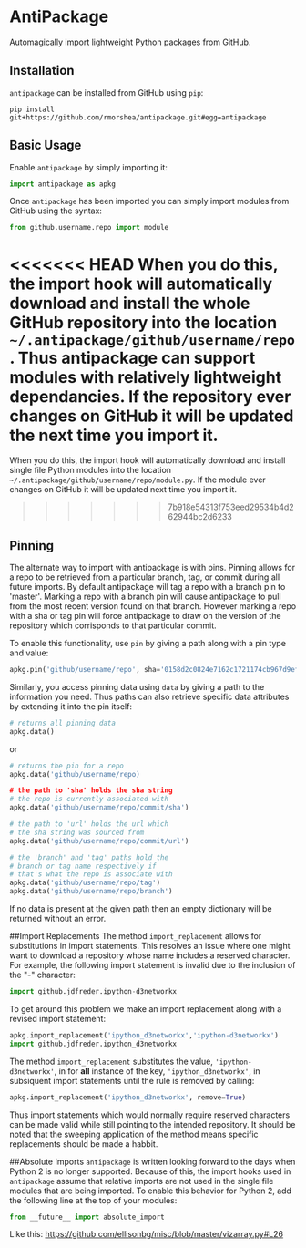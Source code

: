 AntiPackage
===========

Automagically import lightweight Python packages from GitHub.

## Installation

`antipackage` can be installed from GitHub using `pip`:

```
pip install git+https://github.com/rmorshea/antipackage.git#egg=antipackage
```

## Basic Usage

Enable `antipackage` by simply importing it:

```python
import antipackage as apkg
```

Once `antipackage` has been imported you can simply import modules from GitHub using the syntax:

```python
from github.username.repo import module
```

<<<<<<< HEAD
When you do this, the import hook will automatically download and install the whole GitHub repository
into the location `~/.antipackage/github/username/repo`. Thus antipackage can support modules with
relatively lightweight dependancies. If the repository ever changes on GitHub it will be updated the
next time you import it.
=======
When you do this, the import hook will automatically download and install single file
Python modules into the location `~/.antipackage/github/username/repo/module.py`. If the
module ever changes on GitHub it will be updated next time you import it.
>>>>>>> 7b918e54313f753eed29534b4d262944bc2d6233

## Pinning

The alternate way to import with antipackage is with pins. Pinning allows for a repo to be retrieved
from a particular branch, tag, or commit during all future imports. By default antipackage will tag a
repo with a branch pin to 'master'. Marking a repo with a branch pin will cause antipackage to pull
from the most recent version found on that branch. However marking a repo with a sha or tag pin will
force antipackage to draw on the version of the repository which corrisponds to that particular commit.

To enable this functionality, use `pin` by giving a path along with a pin type and value:

```python
apkg.pin('github/username/repo', sha='0158d2c0824e7162c1721174cb967d9efbfbbdb0')
```

Similarly, you access pinning data using `data` by giving a path to the information you need.
Thus paths can also retrieve specific data attributes by extending it into the pin itself:

```python
# returns all pinning data
apkg.data()
```

or 

```python
# returns the pin for a repo
apkg.data('github/username/repo)

# the path to 'sha' holds the sha string
# the repo is currently associated with
apkg.data('github/username/repo/commit/sha')

# the path to 'url' holds the url which
# the sha string was sourced from
apkg.data('github/username/repo/commit/url')

# the 'branch' and 'tag' paths hold the
# branch or tag name respectively if
# that's what the repo is associate with
apkg.data('github/username/repo/tag')
apkg.data('github/username/repo/branch')
```

If no data is present at the given path then an empty dictionary will be returned without an error.

##Import Replacements
The method `import_replacement` allows for substitutions in import statements. This resolves an issue
where one might want to download a repository whose name includes a reserved character. For example,
the following import statement is invalid due to the inclusion of the "-" character:

```python
import github.jdfreder.ipython-d3networkx
```

To get around this problem we make an import replacement along with a revised import statement:

```python
apkg.import_replacement('ipython_d3networkx','ipython-d3networkx')
import github.jdfreder.ipython_d3networkx
```

The method `import_replacement` substitutes the value, `'ipython-d3networkx'`, in for **all** instance
of the key, `'ipython_d3networkx'`, in subsiquent import statements until the rule is removed by calling:

```python
apkg.import_replacement('ipython_d3networkx', remove=True)
```

Thus import statements which would normally require reserved characters can be made valid while
still pointing to the intended repository. It should be noted that the sweeping application of the
method means specific replacements should be made a habbit.

##Absolute Imports
`antipackage` is written looking forward to the days when Python 2 is no longer
supported. Because of this, the import hooks used in `antipackage` assume that relative imports are not
used in the single file modules that are being imported. To enable this behavior for Python 2, add the
following line at the top of your modules:

```python
from __future__ import absolute_import
```

Like this: https://github.com/ellisonbg/misc/blob/master/vizarray.py#L26
